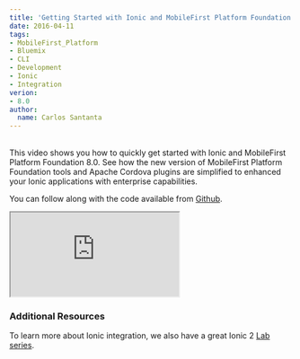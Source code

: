 ```yaml
---
title: 'Getting Started with Ionic and MobileFirst Platform Foundation 8.0'
date: 2016-04-11
tags:
- MobileFirst_Platform
- Bluemix
- CLI
- Development
- Ionic
- Integration
verion:
- 8.0
author:
  name: Carlos Santanta
---
```

<br>
This video shows you how to quickly get started with Ionic and MobileFirst Platform Foundation 8.0.  
See how the new version of MobileFirst Platform Foundation tools and Apache Cordova plugins are simplified to enhanced your Ionic applications with enterprise capabilities.

You can follow along with the code available from [Github](https://github.com/csantanapr/mfp8-ionic-demo).

<div class="sizer">
    <div class="embed-responsive embed-responsive-16by9">
        <iframe src="https://www.youtube.com/embed/DlxZYxXszIw"></iframe>
    </div>
</div>

### Additional Resources
To learn more about Ionic integration, we also have a great Ionic 2 [Lab series](https://mobilefirstplatform.ibmcloud.com/labs/developers/8.0/hybridmessenger).
